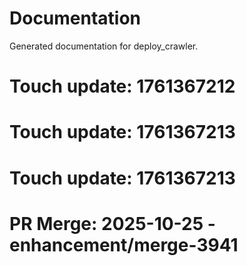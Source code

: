 # Documentation

Generated documentation for deploy_crawler.

# Touch update: 1761367212

# Touch update: 1761367213

# Touch update: 1761367213

# PR Merge: 2025-10-25 - enhancement/merge-3941
